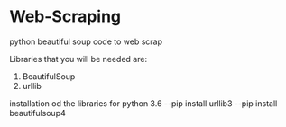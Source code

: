 # Web-Scraping
python beautiful soup code to web scrap 

Libraries that you will be needed are:
1. BeautifulSoup
2. urllib

installation od the libraries
for python 3.6
 --pip install urllib3
 --pip install beautifulsoup4 
